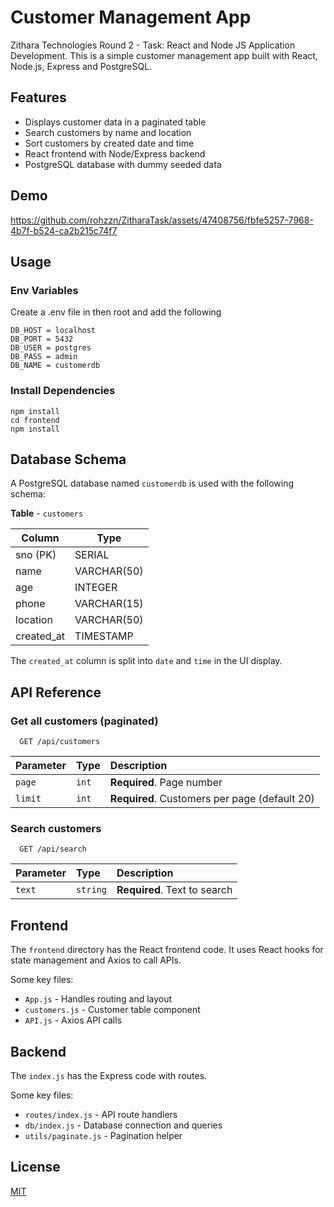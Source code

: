 # Customer Management App

Zithara Technologies Round 2 - Task: React and Node JS Application Development. This is a simple customer management app built with React, Node.js, Express and PostgreSQL.

## Features

- Displays customer data in a paginated table
- Search customers by name and location 
- Sort customers by created date and time
- React frontend with Node/Express backend
- PostgreSQL database with dummy seeded data

## Demo

https://github.com/rohzzn/ZitharaTask/assets/47408756/fbfe5257-7968-4b7f-b524-ca2b215c74f7



## Usage

### Env Variables

Create a .env file in then root and add the following

```
DB_HOST = localhost
DB_PORT = 5432
DB_USER = postgres
DB_PASS = admin
DB_NAME = customerdb
```

### Install Dependencies

```
npm install
cd frontend
npm install 
```


## Database Schema

A PostgreSQL database named `customerdb` is used with the following schema:


**Table** - `customers`

| Column | Type |
| ----------------- | -------------------|
| sno (PK) | SERIAL |
| name | VARCHAR(50) |
| age  | INTEGER | 
| phone | VARCHAR(15) |
| location | VARCHAR(50) |
| created_at | TIMESTAMP |


The `created_at` column is split into `date` and `time` in the UI display.

## API Reference

### Get all customers (paginated)

```http
  GET /api/customers
```
| Parameter | Type     | Description                |
| :-------- | :------- | :------------------------- |
| `page` | `int` | **Required**. Page number |
| `limit` | `int` | **Required**. Customers per page (default 20) |

### Search customers

```http
  GET /api/search
```

| Parameter | Type     | Description                       |
| :-------- | :------- | :-------------------------------- |
| `text`      | `string` | **Required**. Text to search |

## Frontend

The `frontend` directory has the React frontend code. It uses React hooks for state management and Axios to call APIs. 

Some key files:

- `App.js` - Handles routing and layout
- `customers.js` - Customer table component
- `API.js` - Axios API calls

## Backend

The `index.js` has the Express code with routes.

Some key files:

- `routes/index.js` - API route handlers
- `db/index.js` - Database connection and queries
- `utils/paginate.js` - Pagination helper

## License

[MIT](https://choosealicense.com/licenses/mit/)
